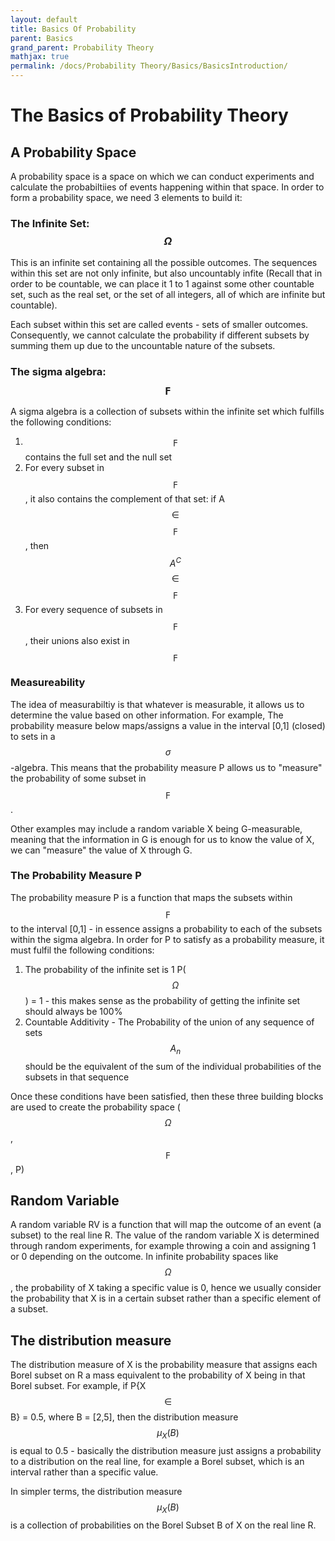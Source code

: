 ```yaml
---
layout: default
title: Basics Of Probability
parent: Basics
grand_parent: Probability Theory
mathjax: true
permalink: /docs/Probability Theory/Basics/BasicsIntroduction/
---
```


# The Basics of Probability Theory
## A Probability Space

A probability space is a space on which we can conduct experiments and calculate the probabiltiies of events happening within that space. In order to form a probability space, we need 3 elements to build it:

### The Infinite Set: $$\Omega$$
This is an infinite set containing all the possible outcomes. The sequences within this set are not only infinite, but also uncountably infite (Recall that in order to be countable, we can place it 1 to 1 against some other countable set, such as the real set, or the set of all integers, all of which are infinite but countable).

Each subset within this set are called events - sets of smaller outcomes. Consequently, we cannot calculate the probability if different subsets by summing them up due to the uncountable nature of the subsets.

### The sigma algebra: $$\digamma$$
A sigma algebra is a collection of subsets within the infinite set which fulfills the following conditions:
1. $$\digamma$$ contains the full set and the null set
2. For every subset in $$\digamma$$, it also contains the complement of that set: if A $$\in$$ $$\digamma$$, then $$A^C$$ $$\in$$ $$\digamma$$
3. For every sequence of subsets in $$\digamma$$, their unions also exist in $$\digamma$$

### Measureability
The idea of measurabiltiy is that whatever is measurable, it allows us to determine the value based on other information. For example, The probability measure below maps/assigns a value in the interval [0,1] (closed) to sets in a $$\sigma$$-algebra. This means that the probability measure P allows us to "measure" the probability of some subset in $$\digamma$$. 

Other examples may include a random variable X being G-measurable, meaning that the information in G is enough for us to know the value of X, we can "measure" the value of X through G.

### The Probability Measure P
The probability measure P is a function that maps the subsets within $$\digamma$$ to the interval [0,1] - in essence assigns a probability to each of the subsets within the sigma algebra. In order for P to satisfy as a probability measure, it must fulfil the following conditions:
1. The probability of the infinite set is 1 P($$\Omega$$) = 1 - this makes sense as the probability of getting the infinite set should always be 100%
2. Countable Additivity -  The Probability of the union of any sequence of sets $$A_n$$ should be the equivalent of the sum of the individual probabilities of the subsets in that sequence

Once these conditions have been satisfied, then these three building blocks are used to create the probability space ($$\Omega$$, $$\digamma$$, P)

## Random Variable
A random variable RV is a function that will map the outcome of an event (a subset) to the real line R. The value of the random variable X is determined through random experiments, for example throwing a coin and assigning 1 or 0 depending on the outcome. In infinite probability spaces like $$\Omega$$, the probability of X taking a specific value is 0, hence we usually consider the probability that X is in a certain subset rather than a specific element of a subset. 

## The distribution measure
The distribution measure of X is the probability measure that assigns each Borel subset on R a mass equivalent to the probability of X being in that Borel subset. 
For example, if P{X $$\in$$ B} = 0.5, where B = [2,5], then the distribution measure $$ \mu_X (B) $$ is equal to 0.5 - basically the distribution measure just assigns a probability to a distribution on the real line, for example a Borel subset, which is an interval rather than a specific value.

In simpler terms, the distribution measure $$\mu_X (B)$$ is a collection of probabilities on the Borel Subset B of X on the real line R. 


